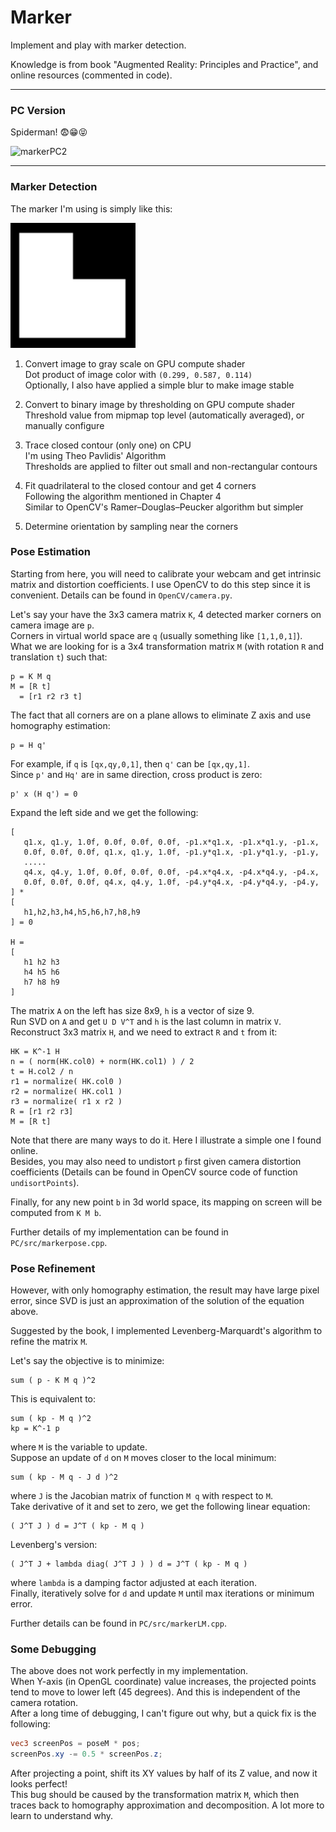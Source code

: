 # Marker
Implement and play with marker detection.

Knowledge is from book "Augmented Reality: Principles and Practice", and online resources (commented in code).

------

### PC Version

Spiderman! 😨😁😝

<img src="Images/MarkerPC2.gif" width="600" alt="markerPC2">

------

### Marker Detection

The marker I'm using is simply like this:  

<img src="Images/marker.png" width="200" alt="marker">

1. Convert image to gray scale on GPU compute shader  
   Dot product of image color with `(0.299, 0.587, 0.114)`  
   Optionally, I also have applied a simple blur to make image stable  

2. Convert to binary image by thresholding on GPU compute shader  
   Threshold value from mipmap top level (automatically averaged), or manually configure  

3. Trace closed contour (only one) on CPU  
   I'm using Theo Pavlidis' Algorithm  
   Thresholds are applied to filter out small and non-rectangular contours  

4. Fit quadrilateral to the closed contour and get 4 corners  
   Following the algorithm mentioned in Chapter 4  
   Similar to OpenCV's Ramer–Douglas–Peucker algorithm but simpler  

5. Determine orientation by sampling near the corners

### Pose Estimation

Starting from here, you will need to calibrate your webcam and get intrinsic matrix and distortion coefficients. I use OpenCV to do this step since it is convenient. Details can be found in `OpenCV/camera.py`.

Let's say your have the 3x3 camera matrix `K`, 4 detected marker corners on camera image are `p`.  
Corners in virtual world space are `q` (usually something like `[1,1,0,1]`).  
What we are looking for is a 3x4 transformation matrix `M` (with rotation `R` and translation `t`) such that:
```
p = K M q
M = [R t]
  = [r1 r2 r3 t]
```
The fact that all corners are on a plane allows to eliminate Z axis and use homography estimation:
```
p = H q'
```
For example, if `q` is `[qx,qy,0,1]`, then `q'` can be `[qx,qy,1]`.  
Since `p'` and `Hq'` are in same direction, cross product is zero:  
```
p' x (H q') = 0
```
Expand the left side and we get the following:
```
[
   q1.x, q1.y, 1.0f, 0.0f, 0.0f, 0.0f, -p1.x*q1.x, -p1.x*q1.y, -p1.x,
   0.0f, 0.0f, 0.0f, q1.x, q1.y, 1.0f, -p1.y*q1.x, -p1.y*q1.y, -p1.y,
   .....
   q4.x, q4.y, 1.0f, 0.0f, 0.0f, 0.0f, -p4.x*q4.x, -p4.x*q4.y, -p4.x,
   0.0f, 0.0f, 0.0f, q4.x, q4.y, 1.0f, -p4.y*q4.x, -p4.y*q4.y, -p4.y,
] * 
[
   h1,h2,h3,h4,h5,h6,h7,h8,h9
] = 0

H = 
[
   h1 h2 h3
   h4 h5 h6
   h7 h8 h9
]
```
The matrix `A` on the left has size 8x9, `h` is a vector of size 9.  
Run SVD on `A` and get `U D V^T` and `h` is the last column in matrix `V`.  
Reconstruct 3x3 matrix `H`, and we need to extract `R` and `t` from it:
```
HK = K^-1 H
n = ( norm(HK.col0) + norm(HK.col1) ) / 2
t = H.col2 / n
r1 = normalize( HK.col0 )
r2 = normalize( HK.col1 )
r3 = normalize( r1 x r2 )
R = [r1 r2 r3]
M = [R t]
```
Note that there are many ways to do it. Here I illustrate a simple one I found online.  
Besides, you may also need to undistort `p` first given camera distortion coefficients (Details can be found in OpenCV source code of function `undisortPoints`).  

Finally, for any new point `b` in 3d world space, its mapping on screen will be computed from `K M b`.

Further details of my implementation can be found in `PC/src/markerpose.cpp`.

### Pose Refinement

However, with only homography estimation, the result may have large pixel error, since SVD is just an approximation of the solution of the equation above.  

Suggested by the book, I implemented Levenberg-Marquardt's algorithm to refine the matrix `M`.  

Let's say the objective is to minimize:
```
sum ( p - K M q )^2
```
This is equivalent to:
```
sum ( kp - M q )^2
kp = K^-1 p
```
where `M` is the variable to update.  
Suppose an update of `d` on `M` moves closer to the local minimum:
```
sum ( kp - M q - J d )^2
```
where `J` is the Jacobian matrix of function `M q` with respect to `M`.  
Take derivative of it and set to zero, we get the following linear equation:
```
( J^T J ) d = J^T ( kp - M q )
```
Levenberg's version:
```
( J^T J + lambda diag( J^T J ) ) d = J^T ( kp - M q )
```
where `lambda` is a damping factor adjusted at each iteration.  
Finally, iteratively solve for `d` and update `M` until max iterations or minimum error.

Further details can be found in `PC/src/markerLM.cpp`.

### Some Debugging

The above does not work perfectly in my implementation.  
When Y-axis (in OpenGL coordinate) value increases, the projected points tend to move to lower left (45 degrees). And this is independent of the camera rotation.  
After a long time of debugging, I can't figure out why, but a quick fix is the following:
```glsl
vec3 screenPos = poseM * pos;
screenPos.xy -= 0.5 * screenPos.z;
```
After projecting a point, shift its XY values by half of its Z value, and now it looks perfect!  
This bug should be caused by the transformation matrix `M`, which then traces back to homography approximation and decomposition. A lot more to learn to understand why.